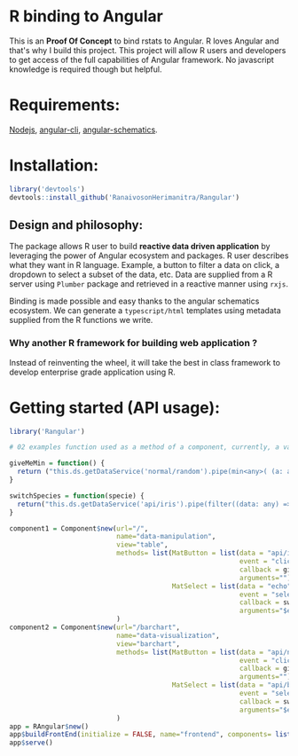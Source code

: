 # R binding to Angular
This is an **Proof Of Concept** to bind rstats to Angular. R loves Angular and that's why I build this project.
This project will allow R users and developers to get access of the full capabilities of Angular framework.
No javascript knowledge is required though but helpful.

# Requirements:

[Nodejs](https://nodejs.org/en/download/), [angular-cli](https://angular.io/cli), [angular-schematics](https://blog.angular.io/schematics-an-introduction-dc1dfbc2a2b2).

# Installation:

```r
library('devtools')
devtools::install_github('RanaivosonHerimanitra/Rangular')
```


## Design and philosophy:

The package allows R user to build **reactive data driven application** by leveraging the power of Angular ecosystem and packages. R user describes what they want in R language. Example, a button to filter a data on click, a dropdown to select a subset of the data, etc. Data are supplied from a R server using `Plumber` package and retrieved in a reactive manner using `rxjs`.

Binding is made possible and easy thanks to the angular schematics ecosystem.  We can generate a `typescript/html` templates using metadata supplied from the R functions we write.

### Why another R framework for building web application ?

Instead of reinventing the wheel, it will take the best in class framework to develop enterprise grade application using R. 

# Getting started (API usage):

```r
library('Rangular')

# 02 examples function used as a method of a component, currently, a vanilla string representing rxjs way of handling stream:

giveMeMin = function() {
  return ("this.ds.getDataService('normal/random').pipe(min<any>( (a: any, b: any) => a['Sepal.Length'] < b['Sepal.Length'] ? -1 : 1)).subscribe((data: any) => this.data = data)")
}

switchSpecies = function(specie) {
  return("this.ds.getDataService('api/iris').pipe(filter((data: any) => data['Species'] === specie)).subscribe((data: any) => this.data = data)")
}

component1 = Component$new(url="/",
                           name="data-manipulation",
                           view="table",
                           methods= list(MatButton = list(data = "api/iris", 
                                                          event = "click",
                                                          callback = giveMeMin, 
                                                          arguments=""),
                                         MatSelect = list(data = "echo", 
                                                          event = "selectionChange",
                                                          callback = switchSpecies, 
                                                          arguments="$event"))
                           )
component2 = Component$new(url="/barchart",
                           name="data-visualization",
                           view="barchart",
                           methods= list(MatButton = list(data = "api/normal/random", 
                                                          event = "click",
                                                          callback = giveMeMin, 
                                                          arguments=""),
                                         MatSelect = list(data = "api/binomial/random", 
                                                          event = "selectionChange",
                                                          callback = switchSpecies, 
                                                          arguments="$event"))
                           )
app = RAngular$new()
app$buildFrontEnd(initialize = FALSE, name="frontend", components= list(component1, component2))
app$serve()
```